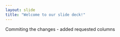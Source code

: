 ```yaml
---
layout: slide
title: "Welcome to our slide deck!"
---
```


Commiting the changes - added requested columns 
